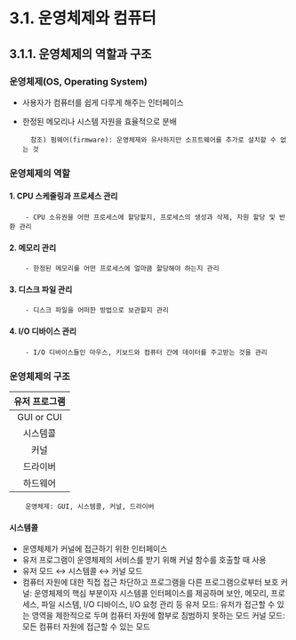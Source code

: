 # 3.1. 운영체제와 컴퓨터

## 3.1.1. 운영체제의 역할과 구조

### 운영체제(OS, Operating System)

- 사용자가 컴퓨터를 쉽게 다루게 해주는 인터페이스
- 한정된 메모리나 시스템 자원을 효율적으로 분배

        참조) 펌웨어(firmware): 운영체제와 유사하지만 소프트웨어를 추가로 설치할 수 없는 것

### 운영체제의 역할

#### 1. CPU 스케줄링과 프로세스 관리
        - CPU 소유권을 어떤 프로세스에 할당할지, 프로세스의 생성과 삭제, 자원 할당 및 반환 관리

#### 2. 메모리 관리
        - 한정된 메모리를 어떤 프로세스에 얼마큼 할당해야 하는지 관리

#### 3. 디스크 파일 관리
        - 디스크 파일을 어떠한 방법으로 보관할지 관리

#### 4. I/O 디바이스 관리
        - I/O 디바이스들인 마우스, 키보드와 컴퓨터 간에 데이터를 주고받는 것을 관리


### 운영체제의 구조
|유저 프로그램|
|:---:|
|GUI or CUI|
|시스템콜|
|커널|
|드라이버|
|하드웨어|
        운영체제: GUI, 시스템콜, 커널, 드라이버

#### 시스템콜
- 운영체제가 커널에 접근하기 위한 인터페이스
- 유저 프로그램이 운영체제의 서비스를 받기 위해 커널 함수를 호출할 때 사용
- 유저 모드 ↔ 시스템콜 ↔ 커널 모드
- 컴퓨터 자원에 대한 직접 접근 차단하고 프로그램을 다른 프로그램으로부터 보호
        커널: 운영체제의 핵심 부분이자 시스템콜 인터페이스를 제공하며 보안, 메모리, 프로세스, 파일 시스템, I/O 디바이스, I/O 요청 관리 등 
        유저 모드: 유저가 접근할 수 있는 영역을 제한적으로 두며 컴퓨터 자원에 함부로 침범하지 못하는 모드
        커널 모드: 모든 컴퓨터 자원에 접근할 수 있는 모드
